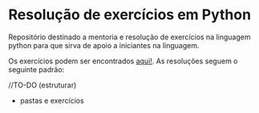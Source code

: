# Resolução de exercícios em Python
Repositório destinado a mentoria e resolução de exercícios na linguagem python para que sirva de apoio a iniciantes na linguagem.

Os exercícios podem ser encontrados [aqui!](https://wiki.python.org.br/ListaDeExercicios).
As resoluções seguem o seguinte padrão:

//TO-DO (estruturar)
 - pastas e exercícios